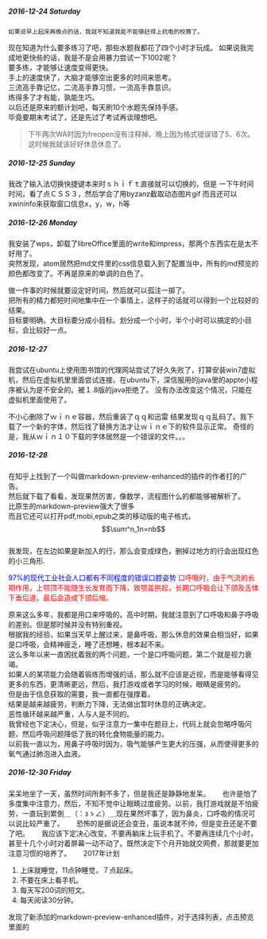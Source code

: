 ##### 2016-12-24 Saturday

    如果说早上起床再晚点的话，我就不知道我能不能够赶得上杭电的校赛了。
现在知道为什么要多练习了吧，那些水题我都花了四个小时才玩成。
如果说我完成地更快些的话，我是不是会用暴力尝试一下1002呢？  
要多练，才能够让速度变得更快。  
手上的速度快了，大脑才能够空出更多的时间来思考。  
三流高手靠记忆，二流高手靠习惯，一流高手靠意识。  
练得多了才有能，孰能生巧。  
以后还是原来的额计划吧，每天刷10个水题先保持手感。  
毕竟要期末考试了，还是先过了考试再谈理想吧。  
> 下午两次WA时因为freopen没有注释掉。晚上因为格式错误错了5、6次。这时候我就该好好休息休息了。

##### 2016-12-25 Sunday

我改了输入法切换快捷键本来时ｓｈｉｆｔ直接就可以切换的，但是
一下午时间时间，看了点ＣＳＳ３，然后学会了用byzanz截取动态图片gif
而且还可以xwininfo来获取窗口信息x，y，w，h等   


##### 2016-12-26 Monday

我安装了wps，卸载了libreOffice里面的write和impress，那两个东西实在是太不好用了。  
突然发现，atom居然把md文件里的css信息载入到了配置当中，所有的md预览的颜色都改变了。不再是原来的单调的白色了。

做一件事的时候就要设定好时间，然后就可以孤注一掷了。  
把所有的精力都短时间地集中在一个事情上，这样子的话就可以得到一个比较好的结果。  
目标要明确。大目标要分成小目标。划分成一个小时，半个小时可以搞定的小目标，会比较好一点。  

##### 2016-12-27
  我尝试在ubuntu上使用图书馆的代理网站尝试了好久失败了，打算安装win7虚拟机，然后在虚拟机里里面尝试连接。在ubuntu下，深信服用的java里的appte小程序被认为是不安全的。被１.8版的java拒绝了。
  没有办法改变这个情况，只能在虚拟机里面使用了。
  
  不小心删除了ｗｉｎｅ容器，然后重装了ｑｑ和迅雷
  结果发现ｑｑ乱码了。我下载了一个新的字体，然后找了替换方法才让ｗｉｎｅ下的软件显示正常。
  奇怪的是，我从ｗｉｎ１０下载的字体居然是一个错误的文件。。。
  
##### 2016-12-28

在知乎上找到了一个叫做markdown-preview-enhanced的插件的作者打的广告。  
然后就下载了看看，发现果然厉害，像数学，流程图什么的都能够被解析了。  
比原生的markdown-preview强大了很多　　  
而且它还可以打开pdf,mobi,epub之类的移动版的电子格式。  
 $$\sum^n_1n=nb$$  
我发现，在左边如果是新加入的行，那么会变成绿色，删掉过地方的行会出现红色的小三角形.　　

<font color=blue> 97%的现代工业社会人口都有不同程度的错误口腔姿势  </font>
<font color=red>口呼吸时，由于气流的长期作用，上颚顶不能随生长发育而下降，致颚盖拱起，长期口呼吸会让下颌及舌体下垂后退，最后会造成下颌后缩。</font>

原来这么多年，我都是用口来呼吸的。高中时期，我就注意到了口呼吸和鼻子呼吸的差别。但是那时候并没有特别重视。  
根据我的经验，如果当天早上醒过来，是鼻呼吸，那么休息的效果会相当好，如果是口呼吸，会精神疲乏，睡了还想睡，根本起不来。    
这么多年以来一直困扰着我的两个问题，一个是口呼吸问题，第二个就是视力衰竭。    
如果人的某项能力会随着锻炼而增强的话，那么就不应该是近视，而是能够看得见更多的东西，更清晰更远，然后，我打游戏或者学习的时候，眼睛是疲劳的。    
但是由于信息获取的需要，我一直都在强撑着。    
结果是越来越疲劳，判断力下降，无法做出暂时休息的正确决定。  
恶性循环越来越严重，人与人是不同的。    
我曾经也下定决心，但是，似乎注意力一集中在题目上，代码上就会忽略呼吸问题，然后呼吸问题降低了我的转化食物能量的能力。    
以前我一直以为，用鼻子呼吸时因为，吸气能够产生更大的压强，从而使得更多的氧气通过肺泡进入血液。   

##### 2016-12-30 Friday  
呆呆地坐了一天，虽然时间所剩不多了，但是我还是静静地发呆。　　
也许是怕了多度集中注意力，然后，不知不觉中让眼睛过度疲劳。以前，我打游戏就是不怕疲劳，一直玩到累倒＿（：зゝ∠）＿现在果然坏事了，因为鼻炎，口呼吸的情况可以说比较严重了。　　
恐怖的是据说还会变丑，虽说本就不帅，但是变丑还是不要了吧。　　
我应该下定决心改变。不要再躺床上玩手机了。不要再连续几个小时，甚至十几个小时对着屏幕一动不动了。既然决定下个月开始就交网费，那就要更加注意习惯的培养了。　　
2017年计划
1. 上床就睡觉，11点钟睡觉，７点起床。
2. 不要在床上看手机。
3. 每天写200词的短文。
4. 每天阅读30分钟。


发现了新添加的markdown-preview-enhanced插件，对于选择列表，点击预览里面的


